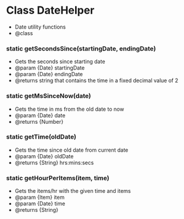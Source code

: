 # Class DateHelper

*  Date utility functions
* @class
 

### static getSecondsSince(startingDate, endingDate)

*  Gets the seconds since starting date
* @param {Date} startingDate 
* @param {Date} endingDate 
* @returns string that contains the time in a fixed decimal value of 2
     
    
### static getMsSinceNow(date)

*  Gets the time in ms from the old date to now
* @param {Date} date 
* @returns {Number}
     
    
### static getTime(oldDate)

*  Gets the time since old date from current date
* @param {Date} oldDate 
* @returns {String} hrs:mins:secs
     
    
### static getHourPerItems(item, time)

*  Gets the items/hr with the given time and items
* @param {Item} item 
* @param {Date} time 
* @returns {String}
     
    
